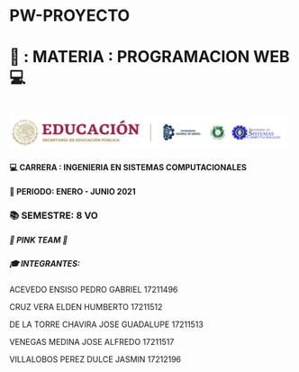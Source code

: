 # PW-PROYECTO

# :blue_book: : MATERIA : PROGRAMACION WEB :computer: 
#  ![LOGO](https://github.com/Villalobos39/SISTEMAS-PROGRAMABLES/blob/SISTEMAS-PROGRAMABLES/IMG/Logo.PNG)

#### :computer: CARRERA : INGENIERIA EN SISTEMAS COMPUTACIONALES 
#### :date: PERIODO: ENERO - JUNIO  2021  
###   :books: SEMESTRE:  8 VO 

##### :balloon:  PINK TEAM  :fish_cake:

##### :mortar_board:  INTEGRANTES: 

  ACEVEDO ENSISO PEDRO GABRIEL 17211496
  
  CRUZ VERA ELDEN HUMBERTO 17211512 
  
  DE LA TORRE CHAVIRA JOSE GUADALUPE 17211513 
  
  VENEGAS MEDINA JOSE ALFREDO 17211517 
  
  VILLALOBOS PEREZ DULCE JASMIN  17212196



